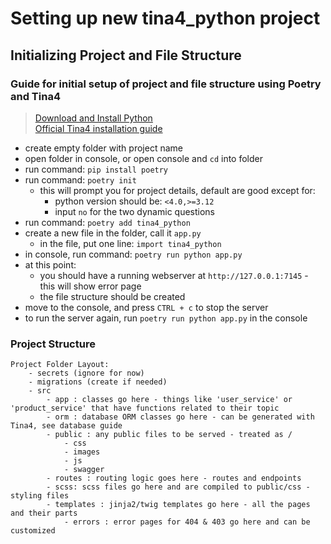 # Setting up new tina4_python project

## Initializing Project and File Structure

### Guide for initial setup of project and file structure using Poetry and Tina4

> [Download and Install Python](https://www.python.org/downloads/)  
> [Official Tina4 installation guide](https://www.tina4.com/getting-started/python/index.html)

- create empty folder with project name
- open folder in console, or open console and `cd` into folder
- run command: `pip install poetry`
- run command: `poetry init`
    - this will prompt you for project details, default are good except for:
        - python version should be: `<4.0,>=3.12`
        - input `no` for the two dynamic questions
- run command: `poetry add tina4_python`
- create a new file in the folder, call it `app.py`
    - in the file, put one line: `import tina4_python`
- in console, run command: `poetry run python app.py`
- at this point:
    - you should have a running webserver at `http://127.0.0.1:7145` - this will show error page
    - the file structure should be created
- move to the console, and press `CTRL + c` to stop the server
- to run the server again, run `poetry run python app.py` in the console

### Project Structure

```
Project Folder Layout:
    - secrets (ignore for now)
    - migrations (create if needed)
    - src
        - app : classes go here - things like 'user_service' or 'product_service' that have functions related to their topic
        - orm : database ORM classes go here - can be generated with Tina4, see database guide
        - public : any public files to be served - treated as /
            - css
            - images
            - js
            - swagger
        - routes : routing logic goes here - routes and endpoints
        - scss: scss files go here and are compiled to public/css - styling files
        - templates : jinja2/twig templates go here - all the pages and their parts
            - errors : error pages for 404 & 403 go here and can be customized
```
